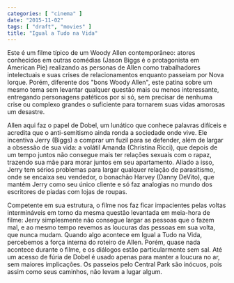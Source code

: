 ```yaml
---
categories: [ "cinema" ]
date: "2015-11-02"
tags: [ "draft", "movies" ]
title: "Igual a Tudo na Vida"
---
```

Este é um filme típico de um Woody Allen contemporâneo: atores conhecidos em outras comédias (Jason Biggs é o protagonista em American Pie) realizando as personas de Allen como trabalhadores intelectuais e suas crises de relacionamentos enquanto passeiam por Nova Iorque. Porém, diferente dos "bons Woody Allen", este patina sobre um mesmo tema sem levantar qualquer questão mais ou menos interessante, entregando personagens patéticos por si só, sem precisar de nenhuma crise ou complexo grandes o suficiente para tornarem suas vidas amorosas um desastre.

Allen aqui faz o papel de Dobel, um lunático que conhece palavras difíceis e acredita que o anti-semitismo ainda ronda a sociedade onde vive. Ele incentiva Jerry (Biggs) a comprar um fuzil para se defender, além de largar a obsessão de sua vida: a volátil Amanda (Christina Ricci), que depois de um tempo juntos não consegue mais ter relações sexuais com o rapaz, trazendo sua mãe para morar juntos em seu apartamento. Aliado a isso, Jerry tem sérios problemas para largar qualquer relação de parasitismo, onde se encaixa seu vendedor, o bonachão Harvey (Danny DeVito), que mantém Jerry como seu único cliente e só faz analogias no mundo dos escritores de piadas com lojas de roupas.

Competente em sua estrutura, o filme nos faz ficar impacientes pelas voltas intermináveis em torno da mesma questão levantada em meia-hora de filme: Jerry simplesmente não consegue largar as pessoas que o fazem mal, e ao mesmo tempo revemos as loucuras das pessoas em sua volta, que nunca mudam. Quando algo acontece em Igual a Tudo na Vida, percebemos a força interna do roteiro de Allen. Porém, quase nada acontece durante o filme, e os diálogos estão particularmente sem sal. Até um acesso de fúria de Dobel é usado apenas para manter a loucura no ar, sem maiores implicações. Os passeios pelo Central Park são inócuos, pois assim como seus caminhos, não levam a lugar algum.
